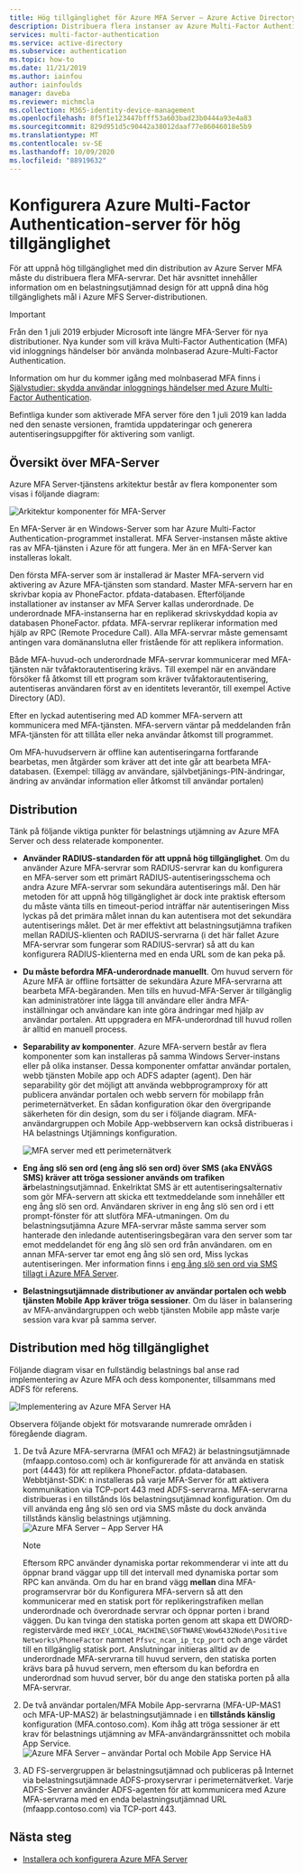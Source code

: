 ```yaml
---
title: Hög tillgänglighet för Azure MFA Server – Azure Active Directory
description: Distribuera flera instanser av Azure Multi-Factor Authentication-server i konfigurationer som ger hög tillgänglighet.
services: multi-factor-authentication
ms.service: active-directory
ms.subservice: authentication
ms.topic: how-to
ms.date: 11/21/2019
ms.author: iainfou
author: iainfoulds
manager: daveba
ms.reviewer: michmcla
ms.collection: M365-identity-device-management
ms.openlocfilehash: 8f5f1e123447bfff53a603bad23b0444a93e4a83
ms.sourcegitcommit: 829d951d5c90442a38012daaf77e86046018e5b9
ms.translationtype: MT
ms.contentlocale: sv-SE
ms.lasthandoff: 10/09/2020
ms.locfileid: "88919632"
---
```

# <a name="configure-azure-multi-factor-authentication-server-for-high-availability"></a>Konfigurera Azure Multi-Factor Authentication-server för hög tillgänglighet

För att uppnå hög tillgänglighet med din distribution av Azure Server MFA måste du distribuera flera MFA-servrar. Det här avsnittet innehåller information om en belastningsutjämnad design för att uppnå dina hög tillgänglighets mål i Azure MFS Server-distributionen.

> [!IMPORTANT]
> Från den 1 juli 2019 erbjuder Microsoft inte längre MFA-Server för nya distributioner. Nya kunder som vill kräva Multi-Factor Authentication (MFA) vid inloggnings händelser bör använda molnbaserad Azure-Multi-Factor Authentication.
>
> Information om hur du kommer igång med molnbaserad MFA finns i [Självstudier: skydda användar inloggnings händelser med Azure Multi-Factor Authentication](tutorial-enable-azure-mfa.md).
>
> Befintliga kunder som aktiverade MFA server före den 1 juli 2019 kan ladda ned den senaste versionen, framtida uppdateringar och generera autentiseringsuppgifter för aktivering som vanligt.

## <a name="mfa-server-overview"></a>Översikt över MFA-Server

Azure MFA Server-tjänstens arkitektur består av flera komponenter som visas i följande diagram:

 ![Arkitektur komponenter för MFA-Server](./media/howto-mfaserver-deploy-ha/mfa-ha-architecture.png)

En MFA-Server är en Windows-Server som har Azure Multi-Factor Authentication-programmet installerat. MFA Server-instansen måste aktive ras av MFA-tjänsten i Azure för att fungera. Mer än en MFA-Server kan installeras lokalt.

Den första MFA-server som är installerad är Master MFA-servern vid aktivering av Azure MFA-tjänsten som standard. Master MFA-servern har en skrivbar kopia av PhoneFactor. pfdata-databasen. Efterföljande installationer av instanser av MFA Server kallas underordnade. De underordnade MFA-instanserna har en replikerad skrivskyddad kopia av databasen PhoneFactor. pfdata. MFA-servrar replikerar information med hjälp av RPC (Remote Procedure Call). Alla MFA-servrar måste gemensamt antingen vara domänanslutna eller fristående för att replikera information.

Både MFA-huvud-och underordnade MFA-servrar kommunicerar med MFA-tjänsten när tvåfaktorautentisering krävs. Till exempel när en användare försöker få åtkomst till ett program som kräver tvåfaktorautentisering, autentiseras användaren först av en identitets leverantör, till exempel Active Directory (AD).

Efter en lyckad autentisering med AD kommer MFA-servern att kommunicera med MFA-tjänsten. MFA-servern väntar på meddelanden från MFA-tjänsten för att tillåta eller neka användar åtkomst till programmet.

Om MFA-huvudservern är offline kan autentiseringarna fortfarande bearbetas, men åtgärder som kräver att det inte går att bearbeta MFA-databasen. (Exempel: tillägg av användare, självbetjänings-PIN-ändringar, ändring av användar information eller åtkomst till användar portalen)

## <a name="deployment"></a>Distribution

Tänk på följande viktiga punkter för belastnings utjämning av Azure MFA Server och dess relaterade komponenter.

* **Använder RADIUS-standarden för att uppnå hög tillgänglighet**. Om du använder Azure MFA-servrar som RADIUS-servrar kan du konfigurera en MFA-server som ett primärt RADIUS-autentiseringsschema och andra Azure MFA-servrar som sekundära autentiserings mål. Den här metoden för att uppnå hög tillgänglighet är dock inte praktisk eftersom du måste vänta tills en timeout-period inträffar när autentiseringen Miss lyckas på det primära målet innan du kan autentisera mot det sekundära autentiserings målet. Det är mer effektivt att belastningsutjämna trafiken mellan RADIUS-klienten och RADIUS-servrarna (i det här fallet Azure MFA-servrar som fungerar som RADIUS-servrar) så att du kan konfigurera RADIUS-klienterna med en enda URL som de kan peka på.
* **Du måste befordra MFA-underordnade manuellt**. Om huvud servern för Azure MFA är offline fortsätter de sekundära Azure MFA-servrarna att bearbeta MFA-begäranden. Men tills en huvud-MFA-Server är tillgänglig kan administratörer inte lägga till användare eller ändra MFA-inställningar och användare kan inte göra ändringar med hjälp av användar portalen. Att uppgradera en MFA-underordnad till huvud rollen är alltid en manuell process.
* **Separability av komponenter**. Azure MFA-servern består av flera komponenter som kan installeras på samma Windows Server-instans eller på olika instanser. Dessa komponenter omfattar användar portalen, webb tjänsten Mobile app och ADFS adapter (agent). Den här separability gör det möjligt att använda webbprogramproxy för att publicera användar portalen och webb servern för mobilapp från perimeternätverket. En sådan konfiguration ökar den övergripande säkerheten för din design, som du ser i följande diagram. MFA-användargruppen och Mobile App-webbservern kan också distribueras i HA belastnings Utjämnings konfiguration.

   ![MFA server med ett perimeternätverk](./media/howto-mfaserver-deploy-ha/mfasecurity.png)

* **Eng ång slö sen ord (eng ång slö sen ord) över SMS (aka ENVÄGS SMS) kräver att tröga sessioner används om trafiken är**belastningsutjämnad. Enkelriktat SMS är ett autentiseringsalternativ som gör MFA-servern att skicka ett textmeddelande som innehåller ett eng ång slö sen ord. Användaren skriver in eng ång slö sen ord i ett prompt-fönster för att slutföra MFA-utmaningen. Om du belastningsutjämna Azure MFA-servrar måste samma server som hanterade den inledande autentiseringsbegäran vara den server som tar emot meddelandet för eng ång slö sen ord från användaren. om en annan MFA-server tar emot eng ång slö sen ord, Miss lyckas autentiseringen. Mer information finns i [eng ång slö sen ord via SMS tillagt i Azure MFA Server](https://blogs.technet.microsoft.com/enterprisemobility/2015/03/02/one-time-password-over-sms-added-to-azure-mfa-server).
* **Belastningsutjämnade distributioner av användar portalen och webb tjänsten Mobile App kräver tröga sessioner**. Om du läser in balansering av MFA-användargruppen och webb tjänsten Mobile app måste varje session vara kvar på samma server.

## <a name="high-availability-deployment"></a>Distribution med hög tillgänglighet

Följande diagram visar en fullständig belastnings bal anse rad implementering av Azure MFA och dess komponenter, tillsammans med ADFS för referens.

 ![Implementering av Azure MFA Server HA](./media/howto-mfaserver-deploy-ha/mfa-ha-deployment.png)

Observera följande objekt för motsvarande numrerade områden i föregående diagram.

1. De två Azure MFA-servrarna (MFA1 och MFA2) är belastningsutjämnade (mfaapp.contoso.com) och är konfigurerade för att använda en statisk port (4443) för att replikera PhoneFactor. pfdata-databasen. Webbtjänst-SDK: n installeras på varje MFA-Server för att aktivera kommunikation via TCP-port 443 med ADFS-servrarna. MFA-servrarna distribueras i en tillstånds lös belastningsutjämnad konfiguration. Om du vill använda eng ång slö sen ord via SMS måste du dock använda tillstånds känslig belastnings utjämning.
   ![Azure MFA Server – App Server HA](./media/howto-mfaserver-deploy-ha/mfaapp.png)

   > [!NOTE]
   > Eftersom RPC använder dynamiska portar rekommenderar vi inte att du öppnar brand väggar upp till det intervall med dynamiska portar som RPC kan använda. Om du har en brand vägg **mellan** dina MFA-programservrar bör du Konfigurera MFA-servern så att den kommunicerar med en statisk port för replikeringstrafiken mellan underordnade och överordnade servrar och öppnar porten i brand väggen. Du kan tvinga den statiska porten genom att skapa ett DWORD-registervärde med ```HKEY_LOCAL_MACHINE\SOFTWARE\Wow6432Node\Positive Networks\PhoneFactor``` namnet ```Pfsvc_ncan_ip_tcp_port``` och ange värdet till en tillgänglig statisk port. Anslutningar initieras alltid av de underordnade MFA-servrarna till huvud servern, den statiska porten krävs bara på huvud servern, men eftersom du kan befordra en underordnad som huvud server, bör du ange den statiska porten på alla MFA-servrar.

2. De två användar portalen/MFA Mobile App-servrarna (MFA-UP-MAS1 och MFA-UP-MAS2) är belastningsutjämnade i en **tillstånds känslig** konfiguration (MFA.contoso.com). Kom ihåg att tröga sessioner är ett krav för belastnings utjämning av MFA-användargränssnittet och mobila App Service.
   ![Azure MFA Server – användar Portal och Mobile App Service HA](./media/howto-mfaserver-deploy-ha/mfaportal.png)
3. AD FS-servergruppen är belastningsutjämnad och publiceras på Internet via belastningsutjämnade ADFS-proxyservrar i perimeternätverket. Varje ADFS-Server använder ADFS-agenten för att kommunicera med Azure MFA-servrarna med en enda belastningsutjämnad URL (mfaapp.contoso.com) via TCP-port 443.

## <a name="next-steps"></a>Nästa steg

* [Installera och konfigurera Azure MFA Server](howto-mfaserver-deploy.md)
